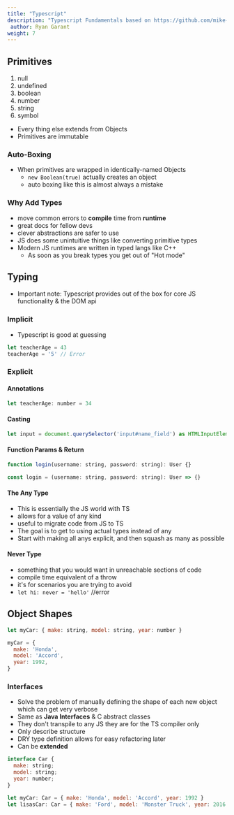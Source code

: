 ```yaml
---
title: "Typescript"
description: "Typescript Fundamentals based on https://github.com/mike-works/typescript-fundamentals"
 author: Ryan Garant
weight: 7
---
```


<article id="1">

## Primitives

1.  null
2.  undefined
3.  boolean
4.  number
5.  string
6.  symbol

- Every thing else extends from Objects
- Primitives are immutable

### Auto-Boxing

- When primitives are wrapped in identically-named Objects
  - `new Boolean(true)` actually creates an object
  - auto boxing like this is almost always a mistake

### Why Add Types

- move common errors to **compile** time from **runtime**
- great docs for fellow devs
- clever abstractions are safer to use
- JS does some unintuitive things like converting primitive types
- Modern JS runtimes are written in typed langs like C++
  - As soon as you break types you get out of "Hot mode"

</article>

<article id="2">

## Typing

- Important note: Typescript provides out of the box for core JS functionality & the DOM api

### Implicit

- Typescript is good at guessing

```javascript
let teacherAge = 43
teacherAge = '5' // Error
```

### Explicit

#### Annotations

```javascript
let teacherAge: number = 34
```

#### Casting

```javascript
let input = document.querySelector('input#name_field') as HTMLInputElement;
```

#### Function Params & Return

```javascript
function login(username: string, password: string): User {}

const login = (username: string, password: string): User => {}
```

#### The Any Type

- This is essentially the JS world with TS
- allows for a value of any kind
- useful to migrate code from JS to TS
- The goal is to get to using actual types instead of any
- Start with making all anys explicit, and then squash as many as possible

#### Never Type

- something that you would want in unreachable sections of code
- compile time equivalent of a throw
- it's for scenarios you are trying to avoid
- `let hi: never = 'hello'` //error

</article>

<article id="2">

## Object Shapes

```javascript
let myCar: { make: string, model: string, year: number }

myCar = {
  make: 'Honda',
  model: 'Accord',
  year: 1992,
}
```

### Interfaces

- Solve the problem of manually defining the shape of each new object which can get very verbose
- Same as **Java Interfaces** & C abstract classes
- They don't transpile to any JS they are for the TS compiler only
- Only describe structure
- DRY type definition allows for easy refactoring later
- Can be **extended**

```javascript
interface Car {
  make: string;
  model: string;
  year: number;
}

let myCar: Car = { make: 'Honda', model: 'Accord', year: 1992 }
let lisasCar: Car = { make: 'Ford', model: 'Monster Truck', year: 2016 }
```

</article>
